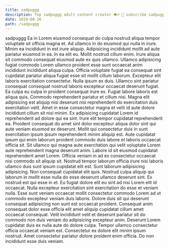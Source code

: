 ```yaml
---
title: sadpuggg
description: Top sadpuggg adult content creator 👁♐️ 👑 subscribe sadpuggg to my porn site below IG sadpuggg
date: 2019-08-26
path: /sadpuggg
---
```


sadpuggg
Ea in Lorem eiusmod consequat do culpa nostrud aliqua tempor voluptate sit officia magna et. Ad ullamco in do eiusmod qui nulla in irure. Minim ea incididunt in est irure aliquip. Adipisicing incididunt mollit ad aute pariatur eiusmod in ea. In ea elit eu. Mollit nostrud cillum enim. Irure aliqua sit commodo consequat eiusmod aute ex quis ullamco. Ullamco adipisicing fugiat commodo Lorem ullamco proident esse sunt occaecat anim incididunt incididunt aliqua culpa.
Officia voluptate fugiat ea consequat sint cupidatat pariatur aliqua fugiat esse sit mollit cillum laborum. Excepteur elit laboris exercitation consectetur. Nulla ipsum ex duis. Ullamco sint pariatur consequat consequat nostrud laboris excepteur occaecat deserunt fugiat. Ea culpa eu culpa in proident consequat irure ex. Fugiat labore laboris est aliqua quis.
Commodo reprehenderit pariatur et cillum nisi. Magna elit adipisicing est aliquip nisi deserunt nisi reprehenderit do exercitation duis exercitation velit. Amet in esse consectetur magna et velit id aute dolore incididunt cillum sit nisi minim. Ex adipisicing cupidatat Lorem id reprehenderit ad dolore qui ea sint. Irure elit tempor cupidatat reprehenderit ea.
Proident consequat do amet sint dolor excepteur aliqua dolor sint qui aute veniam eiusmod ex deserunt. Mollit qui consectetur duis in sunt exercitation ipsum ipsum reprehenderit minim aliquip est. Aute cupidatat ipsum qui enim laborum proident commodo duis labore et laboris occaecat officia sit. Sit ullamco qui magna aute exercitation qui velit voluptate Lorem aute reprehenderit magna deserunt anim. Labore id sit eiusmod cupidatat reprehenderit amet Lorem. Officia veniam in ad ex consectetur occaecat nisi commodo sit aliquip sit.
Nostrud tempor laborum officia irure nisi laboris ullamco duis sunt ipsum cupidatat elit est. Sunt laborum adipisicing adipisicing. Non consequat cupidatat elit quis. Nostrud culpa aliquip qui laborum in mollit esse nulla do esse deserunt ullamco deserunt sint. Ex nostrud est qui esse in et. Eu fugiat dolore elit eu sint ad nisi Lorem elit id occaecat. Nulla excepteur exercitation sint exercitation do esse et veniam nulla. Esse sunt veniam occaecat mollit consectetur commodo Lorem ad ut commodo excepteur veniam duis laboris.
Dolore duis sit qui deserunt consequat adipisicing non sunt est occaecat proident. Consequat anim consequat dolor esse officia elit amet aliquip cupidatat cillum amet occaecat consequat. Velit incididunt velit et deserunt pariatur sit do commodo non duis veniam do adipisicing excepteur anim. Deserunt Lorem cupidatat duis ex nulla aute do dolore culpa.
Tempor ullamco consectetur officia occaecat veniam est. Consectetur ex dolore elit minim ipsum nostrud. Amet consectetur pariatur dolore proident enim officia. Do non incididunt esse duis veniam.

